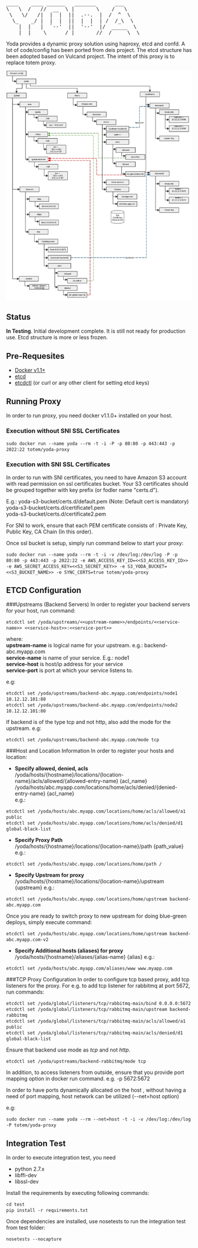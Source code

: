 <pre>
____    ____ ______   _______      ___     
\   \  /   //  __  \ |       \    /   \    
 \   \/   /|  |  |  ||  .--.  |  /  ^  \   
  \_    _/ |  |  |  ||  |  |  | /  /_\  \  
    |  |   |  `--'  ||  '--'  |/  _____  \ 
    |__|    \______/ |_______//__/     \__\
</pre>
Yoda provides a dynamic proxy solution using haproxy, etcd and confd. 
A lot of code/config has been ported from deis project. The etcd structure 
has been adopted based on Vulcand project. The intent of this proxy is to replace
totem proxy.

![Etcd Layout](architecture/etcd-layout.jpg) 

## Status
**In Testing**. Initial development complete. It is still not ready for production use.
Etcd structure is more or less frozen.

## Pre-Requesites
- [Docker v1.1+](https://docs.docker.com/)
- [etcd](https://coreos.com/using-coreos/etcd/)
- [etcdctl](https://github.com/coreos/etcd/releases/) (or curl or any other client for setting etcd keys)

## Running Proxy

In order to run proxy, you need docker v1.1.0+ installed on your host. 

### Execution without SNI SSL Certificates
```
sudo docker run --name yoda --rm -t -i -P -p 80:80 -p 443:443 -p 2022:22 totem/yoda-proxy
```

### Execution with SNI SSL Certificates
In order to run with SNI certificates, you need to have Amazon S3 account with
read permission on ssl certificates bucket. Your S3 certificates should be 
grouped together with key prefix (or fodler name "certs.d").  

E.g.:
yoda-s3-bucket/certs.d/default.pem   (Note: Default cert is mandatory)
yoda-s3-bucket/certs.d/certificate1.pem  
yoda-s3-bucket/certs.d/certificate2.pem  

For SNI to work, ensure that each PEM certificate consists of : 
Private Key, Public Key, CA Chain (In this order).  

Once ssl bucket is setup, simply run command below to start your proxy:  

```
sudo docker run --name yoda --rm -t -i -v /dev/log:/dev/log -P -p 80:80 -p 443:443 -p 2022:22 -e AWS_ACCESS_KEY_ID=<<S3_ACCESS_KEY_ID>> -e AWS_SECRET_ACCESS_KEY=<<S3_SECRET_KEY>> -e S3_YODA_BUCKET=<<S3_BUCKET_NAME>> -e SYNC_CERTS=true totem/yoda-proxy
```

## ETCD Configuration

###Upstreams (Backend Servers)
In order to register your backend servers for your host, run command:
```
etcdctl set /yoda/upstreams/<<upstream-name>>/endpoints/<<service-name>> <<service-host>>:<<service-port>>
```
where:  
**upstream-name** is logical name for your upstream. e.g.: backend-abc.myapp.com  
**service-name** is name of your service. E.g.: node1  
**service-host** is host/ip address for your service  
**service-port** is port at which your service listens to.  

e.g: 
```
etcdctl set /yoda/upstreams/backend-abc.myapp.com/endpoints/node1 10.12.12.101:80
etcdctl set /yoda/upstreams/backend-abc.myapp.com/endpoints/node2 10.12.12.101:80
```  

If backend is of the type tcp and not http, also add the mode for the upstream.
e.g:  
```
etcdctl set /yoda/upstreams/backend-abc.myapp.com/mode tcp
```

###Host and Location Information
In order to register your hosts and location:
- **Specify allowed, denied, acls**  
  /yoda/hosts/{hostname}/locations/{location-name}/acls/allowed/{allowed-entry-name} {acl_name}
  /yoda/hosts/abc.myapp.com/locations/home/acls/denied/{denied-entry-name} {acl_name}  
  e.g.:  

```
etcdctl set /yoda/hosts/abc.myapp.com/locations/home/acls/allowed/a1 public
etcdctl set /yoda/hosts/abc.myapp.com/locations/home/acls/denied/d1 global-black-list
```  

- **Specify Proxy Path**  
  /yoda/hosts/{hostname}/locations/{location-name}/path {path_value}  
  e.g.:
```
etcdctl set /yoda/hosts/abc.myapp.com/locations/home/path /
```  

- **Specify Upstream for proxy**  
  /yoda/hosts/{hostname}/locations/{location-name}/upstream {upstream}
  e.g.:
```
etcdctl set /yoda/hosts/abc.myapp.com/locations/home/upstream backend-abc.myapp.com
```
Once you are ready to switch proxy to new upstream for doing blue-green deploys, 
simply execute command:  
```
etcdctl set /yoda/hosts/abc.myapp.com/locations/home/upstream backend-abc.myapp.com-v2
```

- **Specify Additional hosts (aliases) for proxy**  
  /yoda/hosts/{hostname}/aliases/{alias-name}  {alias}
  e.g.:
```
etcdctl set /yoda/hosts/abc.myapp.com/aliases/www www.myapp.com
```

###TCP Proxy Configuration
In order to configure tcp based proxy, add tcp listeners for the proxy. For e.g.
to add tcp listener for rabbitmq at port 5672, run commands:

```
etcdctl set /yoda/global/listeners/tcp/rabbitmq-main/bind 0.0.0.0:5672
etcdctl set /yoda/global/listeners/tcp/rabbitmq-main/upstream backend-rabbitmq
etcdctl set /yoda/global/listeners/tcp/rabbitmq-main/acls/allowed/a1 public
etcdctl set /yoda/global/listeners/tcp/rabbitmq-main/acls/denied/d1 global-black-list
```

Ensure that backend use mode as *tcp* and not *http*. 
```
etcdctl set /yoda/upstreams/backend-rabbitmq/mode tcp
```

In addition, to access listeners from outside, ensure that you provide port mapping option in docker
run command.
e.g. -p 5672:5672

In order to have ports dynamically allocated on the host , without having a need of port mapping, host network can be utilized (--net=host option)

e.g: 
```
sudo docker run --name yoda --rm --net=host -t -i -v /dev/log:/dev/log -P totem/yoda-proxy
```

## Integration Test
In order to execute integration test, you need  
- python 2.7.x  
- libffi-dev  
- libssl-dev

Install the requirements by executing following commands:  
```
cd test
pip install -r requirements.txt
```  

Once dependencies are installed, use nosetests to run the integration test from
test folder:  
```
nosetests --nocapture
```






